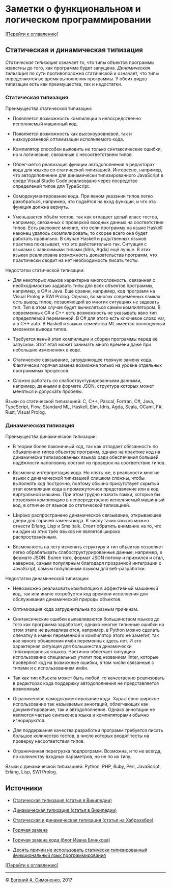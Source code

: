 # Заметки о функциональном и логическом программировании

[[Перейти к оглавлению](README.md)]

## Статическая и динамическая типизация

*Статическая типизация* означает то, что типы объектов программы известны до
того, как программа будет запущена. *Динамическая типизация* по сути
противоположна статической и означает, что типы определяются во время
выполнения программы. У обоих видов типизации есть как преимущества, так и
недостатки.

### Статическая типизация

Преимущества статической типизации:

- Появляется возможность компиляции в непосредственно исполняемый машинный код.

- Появляется возможность как высокоуровневой, так и низкоуровневой оптимизации
исполняемого кода.

- Компилятор способен выловить не только синтаксические ошибки, но и логические,
связанные с несоответствием типов.

- Облегчается реализация функции автодополнения в редакторах кода для языков со
статической типизацией. Интересно, например, что автодополнение для
динамически типизированного JavaScript в среде Visual Studio Code реализовано
через посредство определений типов для TypeScript.

- Самодокументирование кода. При явном указании типов легко разобраться,
например, что подаётся на вход функции, и что эта функция должна вернуть.

- Уменьшается объём тестов, так как отпадает целый класс тестов, например,
связанных с проверкой входных данных на соответствие типов. Есть расхожее
мнение, что если программу на языке Haskell наконец удалось скомпилировать, то
скорее всего она будет работать правильно. В случае Haskell и родственных языков
практика показывает, что это действительно так. Ситуация с языками с зависимыми
типами (Idris, Agda) ещё лучше. В этих языках реализована возможность
доказательства программ, что практически сводит на нет необходимость писать
тесты.

Недостатки статической типизации:

- Для некоторых языков характерна многословность, связанная с необходимостью
задавать типы для всех объектов программы, например, в C# и Java. Ещё сравни,
например, код программ на Visual Prolog и SWI Prolog. Однако, во многих
современных языках есть вывод типов, позволяющий во многих ситуациях не
задавать тип. Тип в этом случае будет вычисляться самим компилятором. В
современных C# и C++ есть возможность не указывать явно тип определяемой
переменной. В C# для этого есть ключевое слово var, а в C++ auto. В Haskell
и языках семейства ML имеется полноценный механизм вывода типов.

- Требуется явный этап компиляции и сборки программы перед её запуском. Этот
этап может занимать много времени даже при небольших изменениях в коде.

- Статическое связывание, затрудняющее горячую замену кода. Фактически горячая
замена возможна только на уровне отдельных программных процессов.

- Сложно работать со слабоструктурированными данными, например, данными в
формате JSON, структура которых может меняться и допускать пробелы.

Языки со статической типизацией: C, C++, Pascal, Fortran, C#, Java, TypeScript,
Flow, Standard ML, Haskell, Elm, Idris, Agda, Scala, OCaml, F#, Rust,
Visual Prolog.

### Динамическая типизация

Преимущества динамической типизации:

- В теории более лаконичный код, так как отпадает обязанность по объявлению
типов объектов программ, однако на практике код на динамически типизированных
языках ради обеспечения большей надёжности наполовину состоит из проверок
на соответствие типов.

- Возможна интерпретация кода. Но опять же, в реальности многие языки с
динамической типизацией слишком сложны, чтобы выполнять код построчно, поэтому
обычно присутствует скрытый этап компиляции кода в промежуточное представление
или в код виртуальной машины. При этом трудно назвать языки, которые бы
позволяли компиляцию в непосредственно исполняемый машинный код, в отличие от
языков со статической типизацией.

- Широко распространено динамическое связывание, открывающее двери для горячей
замены кода. К числу таких языков можно отнести Erlang, Lisp и Smalltalk.
Стоит обратить внимание на то, что ни один из этих трёх языков не является
широко распространённым.

- Возможность на лету изменять структуру и тип объектов позволяет легко
обрабатывать слабоструктурированные данные, например, в формате JSON. Более
того, формат JSON потому и прижился и стал, наверное, самым популярным благодаря
прозрачной интеграции с JavaScript, самым популярным языком для веб-разработки.

Недостатки динамической типизации:

- Невозможно реализовать компиляцию в эффективный машинный код, так или иначе
потребуется код времени исполнения для обслуживания динамической природы
объектов.

- Оптимизация кода затруднительна по разным причинам.

- Синтаксические ошибки вылавливаются большинством языков до того как программа
заработает, однако многие типичные ошибки на этом этапе не вылавливаются,
например, в Python можно сделать опечатку в имени переменной и компилятор этого
не заметит, так как явного объявления имён переменных здесь нет. И это
характерная ситуация для большинства динамически типизированных языков. Частично
облегчает ситуацию использование специальных утилит под названием linter,
которые проверяют код на возможные ошибки, в том числи связанные с типами и с
использованием имён.

- Так как тип объекта может быть любой, то качественно реализовать в редакторах
кода поддержку автодополнения не представляется возможным.

- Ограниченное самодокументирование кода. Характерно широкое использование
так называемых аннотаций, облегчающих как документирование, так и
автодополнение. Однако аннотации не являются частью синтаксиса языка и
компиляторами обычно игнорируются.

- Для поддержания качества разработки программ требуется писать большое
количество тестов, в число которых входят тесты на проверку несоответствия
типов.

- Ограниченная перегрузка подпрограмм. Возможна, и то не всегда, по количеству
входных параметров, но не по их типу.

Языки с динамической типизацией: Python, PHP, Ruby, Perl, JavaScript, Erlang,
Lisp, SWI Prolog.

## Источники

- [Статическая типизация (статья в Википедии)](https://ru.wikipedia.org/wiki/Статическая_типизация)

- [Динамическая типизация (статья в Википедии)](https://ru.wikipedia.org/wiki/Динамическая_типизация)

- [Статическая и динамическая типизация (статья на Хабрахабре)](https://habrahabr.ru/post/308484/)

- [Горячая замена](https://ru.wikipedia.org/wiki/Горячая_замена)

- [Горячая замена кода (блог Ивана Блинкова)](https://www.insight-it.ru/theory/2013/goryachaya-zamena-koda/)

- [Десять причин не использовать статически типизированный функциональный язык программирования](https://habrahabr.ru/post/190492/)

[[Перейти к оглавлению](README.md)]

---

&copy; [Евгений А. Симоненко](LICENSE.md), 2017
